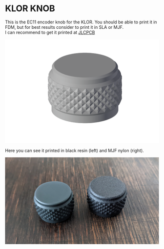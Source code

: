 # KLOR KNOB

This is the EC11 encoder knob for the KLOR. You should be able to print it in FDM, but for best results consider to print it in SLA or MJF.\
I can recommend to get it printed at [JLCPCB](https://jlcpcb.com/)

![KLOTZ knob](/docs/images/KLOR_knob1-2.png)


Here you can see it printed in black resin (left) and MJF nylon (right).

![KLOTZ knob materials](/docs/images/KLOR_knob_resin_nylon.jpg)
